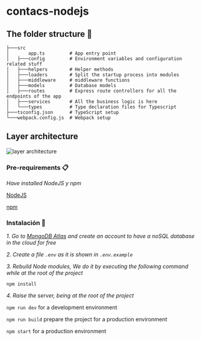 # contacs-nodejs

## The folder structure 🏢

```structure
├───src
│       app.ts         # App entry point
│   ├───config         # Environment variables and configuration related stuff
│   ├───helpers        # Helper methods
│   ├───loaders        # Split the startup process into modules
│   ├───middleware     # middleware functions
│   ├───models         # Database models
│   ├───routes         # Express route controllers for all the endpoints of the app
│   ├───services       # All the business logic is here
│   └───types          # Type declaration files for Typescript
├───tsconfig.json      # TypeScript setup
└───webpack.config.js  # Webpack setup
```

## Layer architecture
![layer architecture](https://user-images.githubusercontent.com/50475272/99424149-5be4e180-28cf-11eb-9ca0-a3a1e085e8d5.png)

### Pre-requirements 📋

_Have installed NodeJS y npm_

[NodeJS](https://nodejs.org/)

[npm](https://www.npmjs.com/)

### Instalación 🔧

_1. Go to [MongoDB Atlas](https://www.mongodb.com/cloud/atlas) and create an account to have a noSQL database in the cloud for free_

_2. Create a file ``.env`` as it is shown in ``.env.example``_

_3. Rebuild Node modules, We do it by executing the following command while at the root of the project_

```install
npm install
```

_4. Raise the server, being at the root of the project_

`npm run dev` for a development environment

`npm run build` prepare the project for a production environment

`npm start` for a production environment
